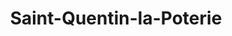 ---
title: Saint-Quentin-la-Poterie
url: /saint-quentin-la-poterie/
latitude: 44.043
longitude: 4.441
---
